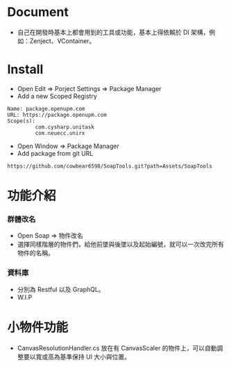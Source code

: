 # Document

- 自己在開發時基本上都會用到的工具或功能，基本上得依賴於 DI 架構，例如：Zenject、VContainer。

# Install

- Open Edit => Porject Settings => Package Manager
- Add a new Scoped Registry

```
Name: package.openupm.com
URL: https://package.openupm.com
Scope(s): 
         com.cysharp.unitask
         com.neuecc.unirx
```

- Open Window => Package Manager
- Add package from git URL

```
https://github.com/cowbear6598/SoapTools.git?path=Assets/SoapTools
```

# 功能介紹

### 群體改名

- Open Soap => 物件改名
- 選擇同樣階層的物件們，給他前墜與後墜以及起始編號，就可以一次改完所有物件的名稱。

### 資料庫

- 分別為 Restful 以及 GraphQL。
- W.I.P

# 小物件功能

- CanvasResolutionHandler.cs 放在有 CanvasScaler 的物件上，可以自動調整要以寬或高為基準保持 UI 大小與位置。
